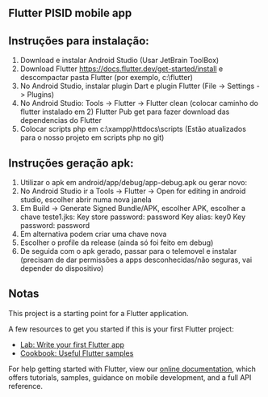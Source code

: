 ## Flutter PISID mobile app

## Instruções para instalação:

1) Download e instalar Android Studio (Usar JetBrain ToolBox)
2) Download Flutter https://docs.flutter.dev/get-started/install  e descompactar pasta Flutter (por exemplo, c:\flutter)
3) No Android Studio, instalar plugin Dart e plugin Flutter (File -> Settings -> Plugins)
4) No Android Studio:
  Tools -> Flutter -> Flutter clean (colocar caminho do flutter instalado em 2)
  Flutter Pub get para fazer download das dependencias do Flutter
5) Colocar scripts php em c:\xampp\httdocs\scripts (Estão atualizados para o nosso projeto em scripts php no git)

## Instruções geração apk:

1) Utilizar o apk em android/app/debug/app-debug.apk 
   ou gerar novo:
2) No Android Studio ir a Tools -> Flutter -> Open for editing in android studio, escolher abrir numa nova janela
3) Em Build -> Generate Signed Bundle/APK, escolher APK, escolher a chave teste1.jks:
    Key store password: password
    Key alias: key0
    Key password: password
4) Em alternativa podem criar uma chave nova
5) Escolher o profile da release (ainda só foi feito em debug)
6) De seguida com o apk gerado, passar para o telemovel e instalar (precisam de dar permissões a apps desconhecidas/não seguras, vai depender do dispositivo)

## Notas
This project is a starting point for a Flutter application.

A few resources to get you started if this is your first Flutter project:

- [Lab: Write your first Flutter app](https://flutter.dev/docs/get-started/codelab)
- [Cookbook: Useful Flutter samples](https://flutter.dev/docs/cookbook)

For help getting started with Flutter, view our
[online documentation](https://flutter.dev/docs), which offers tutorials,
samples, guidance on mobile development, and a full API reference.
